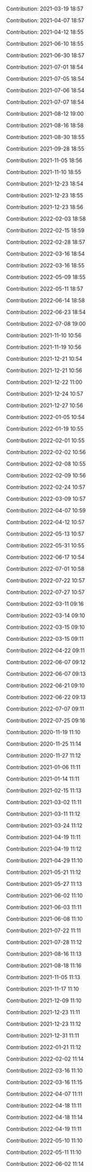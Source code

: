 Contribution: 2021-03-19 18:57

Contribution: 2021-04-07 18:57

Contribution: 2021-04-12 18:55

Contribution: 2021-06-10 18:55

Contribution: 2021-06-30 18:57

Contribution: 2021-07-01 18:54

Contribution: 2021-07-05 18:54

Contribution: 2021-07-06 18:54

Contribution: 2021-07-07 18:54

Contribution: 2021-08-12 19:00

Contribution: 2021-08-16 18:58

Contribution: 2021-08-30 18:55

Contribution: 2021-09-28 18:55

Contribution: 2021-11-05 18:56

Contribution: 2021-11-10 18:55

Contribution: 2021-12-23 18:54

Contribution: 2021-12-23 18:55

Contribution: 2021-12-23 18:56

Contribution: 2022-02-03 18:58

Contribution: 2022-02-15 18:59

Contribution: 2022-02-28 18:57

Contribution: 2022-03-16 18:54

Contribution: 2022-03-16 18:55

Contribution: 2022-05-09 18:55

Contribution: 2022-05-11 18:57

Contribution: 2022-06-14 18:58

Contribution: 2022-06-23 18:54

Contribution: 2022-07-08 19:00

Contribution: 2021-11-10 10:56

Contribution: 2021-11-19 10:56

Contribution: 2021-12-21 10:54

Contribution: 2021-12-21 10:56

Contribution: 2021-12-22 11:00

Contribution: 2021-12-24 10:57

Contribution: 2021-12-27 10:56

Contribution: 2022-01-05 10:54

Contribution: 2022-01-19 10:55

Contribution: 2022-02-01 10:55

Contribution: 2022-02-02 10:56

Contribution: 2022-02-08 10:55

Contribution: 2022-02-09 10:56

Contribution: 2022-02-24 10:57

Contribution: 2022-03-09 10:57

Contribution: 2022-04-07 10:59

Contribution: 2022-04-12 10:57

Contribution: 2022-05-13 10:57

Contribution: 2022-05-31 10:55

Contribution: 2022-06-17 10:54

Contribution: 2022-07-01 10:58

Contribution: 2022-07-22 10:57

Contribution: 2022-07-27 10:57

Contribution: 2022-03-11 09:16

Contribution: 2022-03-14 09:10

Contribution: 2022-03-15 09:10

Contribution: 2022-03-15 09:11

Contribution: 2022-04-22 09:11

Contribution: 2022-06-07 09:12

Contribution: 2022-06-07 09:13

Contribution: 2022-06-21 09:10

Contribution: 2022-06-22 09:13

Contribution: 2022-07-07 09:11

Contribution: 2022-07-25 09:16

Contribution: 2020-11-19 11:10

Contribution: 2020-11-25 11:14

Contribution: 2020-11-27 11:12

Contribution: 2021-01-06 11:11

Contribution: 2021-01-14 11:11

Contribution: 2021-02-15 11:13

Contribution: 2021-03-02 11:11

Contribution: 2021-03-11 11:12

Contribution: 2021-03-24 11:12

Contribution: 2021-04-19 11:11

Contribution: 2021-04-19 11:12

Contribution: 2021-04-29 11:10

Contribution: 2021-05-21 11:12

Contribution: 2021-05-27 11:13

Contribution: 2021-06-02 11:10

Contribution: 2021-06-03 11:11

Contribution: 2021-06-08 11:10

Contribution: 2021-07-22 11:11

Contribution: 2021-07-28 11:12

Contribution: 2021-08-16 11:13

Contribution: 2021-08-18 11:16

Contribution: 2021-11-05 11:13

Contribution: 2021-11-17 11:10

Contribution: 2021-12-09 11:10

Contribution: 2021-12-23 11:11

Contribution: 2021-12-23 11:12

Contribution: 2021-12-31 11:11

Contribution: 2022-01-21 11:12

Contribution: 2022-02-02 11:14

Contribution: 2022-03-16 11:10

Contribution: 2022-03-16 11:15

Contribution: 2022-04-07 11:11

Contribution: 2022-04-18 11:11

Contribution: 2022-04-18 11:14

Contribution: 2022-04-19 11:11

Contribution: 2022-05-10 11:10

Contribution: 2022-05-11 11:10

Contribution: 2022-06-02 11:14

